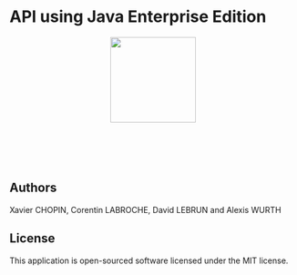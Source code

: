 # API using Java Enterprise Edition
<p align="center"><img style="margin-bottom:3em;" width="150"src="http://www.monitis.com/blog/wp-content/uploads/uploads/2012/03/jboss_logo2.jpg"> 
</p>  <br>



## Authors

Xavier CHOPIN, Corentin LABROCHE, David LEBRUN and Alexis WURTH


## License

This application is open-sourced software licensed under the MIT license.
